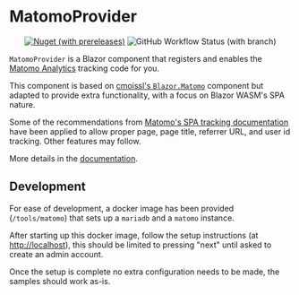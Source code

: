 # MatomoProvider

<p align="center">
    <a href="https://www.nuget.org/packages/MatomoProvider/"><img alt="Nuget (with prereleases)" src="https://img.shields.io/nuget/vpre/MatomoProvider?logo=nuget&style=for-the-badge"></a>
    <img alt="GitHub Workflow Status (with branch)" src="https://img.shields.io/github/actions/workflow/status/igotinfected/MatomoProvider/build-and-test.yml?branch=main&label=build%20%26%20test&style=for-the-badge" />
</p>

`MatomoProvider` is a Blazor component that registers and enables the [Matomo Analytics](https://matomo.org/) tracking code for you.

This component is based on [cmoissl's `Blazor.Matomo`](https://github.com/cmoissl/Blazor.Matomo) component but adapted to provide extra functionality, with a focus on Blazor WASM's SPA nature.

Some of the recommendations from [Matomo's SPA tracking documentation](https://developer.matomo.org/guides/spa-tracking) have been applied to allow proper page, page title, referrer URL, and user id tracking. Other features may follow.

More details in the [documentation](./src/MatomoProvider/README.md).

## Development

For ease of development, a docker image has been provided (`/tools/matomo`) that sets up a `mariadb` and a `matomo` instance.

After starting up this docker image, follow the setup instructions (at [http://localhost](http://localhost)), this should be limited to pressing "next" until asked to create an admin account.

Once the setup is complete no extra configuration needs to be made, the samples should work as-is.
